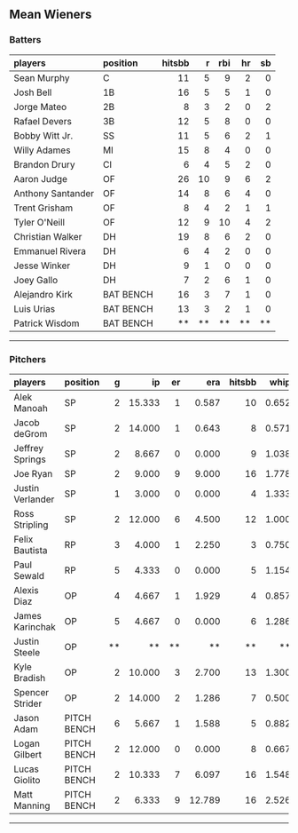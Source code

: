 ## Mean Wieners

### Batters

 
|players           |position  | hitsbb|  r| rbi| hr| sb| 
|:-----------------|:---------|------:|--:|---:|--:|--:| 
|Sean Murphy       |C         |     11|  5|   9|  2|  0| 
|Josh Bell         |1B        |     16|  5|   5|  1|  0| 
|Jorge Mateo       |2B        |      8|  3|   2|  0|  2| 
|Rafael Devers     |3B        |     12|  5|   8|  0|  0| 
|Bobby Witt Jr.    |SS        |     11|  5|   6|  2|  1| 
|Willy Adames      |MI        |     15|  8|   4|  0|  0| 
|Brandon Drury     |CI        |      6|  4|   5|  2|  0| 
|Aaron Judge       |OF        |     26| 10|   9|  6|  2| 
|Anthony Santander |OF        |     14|  8|   6|  4|  0| 
|Trent Grisham     |OF        |      8|  4|   2|  1|  1| 
|Tyler O'Neill     |OF        |     12|  9|  10|  4|  2| 
|Christian Walker  |DH        |     19|  8|   6|  2|  0| 
|Emmanuel Rivera   |DH        |      6|  4|   2|  0|  0| 
|Jesse Winker      |DH        |      9|  1|   0|  0|  0| 
|Joey Gallo        |DH        |      7|  2|   6|  1|  0| 
|Alejandro Kirk    |BAT BENCH |     16|  3|   7|  1|  0| 
|Luis Urias        |BAT BENCH |     13|  3|   2|  1|  0| 
|Patrick Wisdom    |BAT BENCH |     **| **|  **| **| **| 


* * *

### Pitchers

 
|players          |position    |  g|     ip| er|    era| hitsbb|  whip| so|  w| sv| 
|:----------------|:-----------|--:|------:|--:|------:|------:|-----:|--:|--:|--:| 
|Alek Manoah      |SP          |  2| 15.333|  1|  0.587|     10| 0.652| 11|  2|  0| 
|Jacob deGrom     |SP          |  2| 14.000|  1|  0.643|      8| 0.571| 17|  2|  0| 
|Jeffrey Springs  |SP          |  2|  8.667|  0|  0.000|      9| 1.038|  9|  1|  0| 
|Joe Ryan         |SP          |  2|  9.000|  9|  9.000|     16| 1.778| 11|  0|  0| 
|Justin Verlander |SP          |  1|  3.000|  0|  0.000|      4| 1.333|  6|  0|  0| 
|Ross Stripling   |SP          |  2| 12.000|  6|  4.500|     12| 1.000| 14|  1|  0| 
|Felix Bautista   |RP          |  3|  4.000|  1|  2.250|      3| 0.750|  4|  0|  2| 
|Paul Sewald      |RP          |  5|  4.333|  0|  0.000|      5| 1.154|  6|  0|  2| 
|Alexis Diaz      |OP          |  4|  4.667|  1|  1.929|      4| 0.857|  6|  2|  0| 
|James Karinchak  |OP          |  5|  4.667|  0|  0.000|      6| 1.286|  4|  0|  1| 
|Justin Steele    |OP          | **|     **| **|     **|     **|    **| **| **| **| 
|Kyle Bradish     |OP          |  2| 10.000|  3|  2.700|     13| 1.300|  8|  1|  0| 
|Spencer Strider  |OP          |  2| 14.000|  2|  1.286|      7| 0.500| 25|  2|  0| 
|Jason Adam       |PITCH BENCH |  6|  5.667|  1|  1.588|      5| 0.882|  8|  1|  1| 
|Logan Gilbert    |PITCH BENCH |  2| 12.000|  0|  0.000|      8| 0.667| 18|  2|  0| 
|Lucas Giolito    |PITCH BENCH |  2| 10.333|  7|  6.097|     16| 1.548| 12|  0|  0| 
|Matt Manning     |PITCH BENCH |  2|  6.333|  9| 12.789|     16| 2.526|  4|  0|  0| 


* * *


